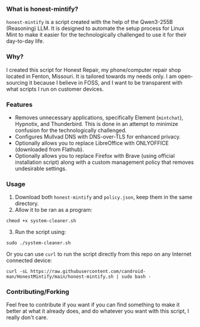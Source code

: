 ### What is honest-mintify?


`honest-mintify` is a script created with the help of the Qwen3-255B (Reasoning) LLM. It is designed to automate the setup process for Linux Mint to make it easier for the technologically challenged to use it for their day-to-day life.

### Why?
I created this script for Honest Repair, my phone/computer repair shop located in Fenton, Missouri. It is tailored towards my needs only. I am open-sourcing it because I believe in FOSS, and I want to be transparent with what scripts I run on customer devices.
### Features
* Removes unnecessary applications, specifically Element (`mintchat`), Hypnotix, and Thunderbird. This is done in an attempt to minimize confusion for the technologically challenged.
* Configures Mullvad DNS with DNS-over-TLS for enhanced privacy.
* Optionally allows you to replace LibreOffice with ONLYOFFICE (downloaded from Flathub).
* Optionally allows you to replace Firefox with Brave (using official installation script) along with a custom management policy that removes undesirable settings.
### Usage
1. Download both `honest-mintify` and `policy.json`, keep them in the same directory.
2. Allow it to be ran as a program:
```
chmod +x system-cleaner.sh
```
3. Run the script using:
```
sudo ./system-cleaner.sh
```
Or you can use `curl` to run the script directly from this repo on any Internet connected device:
```
curl -sL https://raw.githubusercontent.com/candroid-man/HonestMintify/main/honest-mintify.sh | sudo bash -
```
### Contributing/Forking
Feel free to contribute if you want if you can find something to make it better at what it already does, and do whatever you want with this script, I really don't care.































